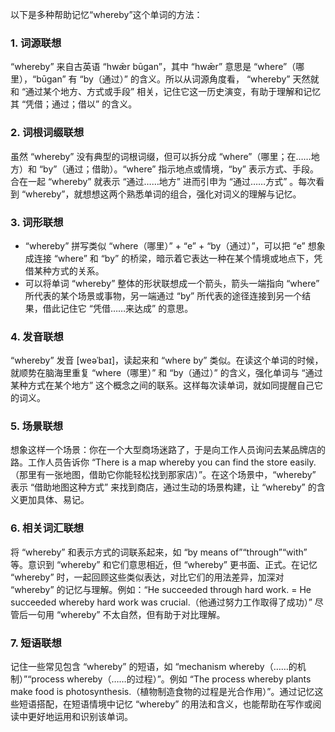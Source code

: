 以下是多种帮助记忆“whereby”这个单词的方法：

### 1. 词源联想
“whereby” 来自古英语 “hwǣr būgan”，其中 “hwǣr” 意思是 “where”（哪里），“būgan” 有 “by（通过）” 的含义。所以从词源角度看， “whereby” 天然就和 “通过某个地方、方式或手段” 相关，记住它这一历史演变，有助于理解和记忆其 “凭借；通过；借以” 的含义。

### 2. 词根词缀联想 
虽然 “whereby” 没有典型的词根词缀，但可以拆分成 “where”（哪里；在……地方）和 “by”（通过；借助）。“where” 指示地点或情境，“by” 表示方式、手段。合在一起 “whereby” 就表示 “通过……地方” 进而引申为 “通过……方式”  。每次看到 “whereby”，就想想这两个熟悉单词的组合，强化对词义的理解与记忆。

### 3. 词形联想
 - “whereby” 拼写类似 “where（哪里）” + “e” + “by（通过）”，可以把 “e” 想象成连接 “where” 和 “by” 的桥梁，暗示着它表达一种在某个情境或地点下，凭借某种方式的关系。
 - 可以将单词 “whereby” 整体的形状联想成一个箭头，箭头一端指向 “where” 所代表的某个场景或事物，另一端通过 “by” 所代表的途径连接到另一个结果，借此记住它 “凭借……来达成” 的意思。

### 4. 发音联想
“whereby” 发音 [weəˈbaɪ]，读起来和 “where by” 类似。在读这个单词的时候，就顺势在脑海里重复 “where（哪里）” 和 “by（通过）” 的含义，强化单词与 “通过某种方式在某个地方” 这个概念之间的联系。这样每次读单词，就如同提醒自己它的词义。

### 5. 场景联想
想象这样一个场景：你在一个大型商场迷路了，于是向工作人员询问去某品牌店的路。工作人员告诉你 “There is a map whereby you can find the store easily.（那里有一张地图，借助它你能轻松找到那家店）”。在这个场景中，“whereby” 表示 “借助地图这种方式” 来找到商店，通过生动的场景构建，让 “whereby” 的含义更加具体、易记。

### 6. 相关词汇联想
将 “whereby” 和表示方式的词联系起来，如 “by means of”“through”“with” 等。意识到 “whereby” 和它们意思相近，但 “whereby” 更书面、正式。在记忆 “whereby” 时，一起回顾这些类似表达，对比它们的用法差异，加深对 “whereby” 的记忆与理解。例如：“He succeeded through hard work. = He succeeded whereby hard work was crucial.（他通过努力工作取得了成功）” 尽管后一句用 “whereby” 不太自然，但有助于对比理解。

### 7. 短语联想
记住一些常见包含 “whereby” 的短语，如 “mechanism whereby（……的机制）”“process whereby（……的过程）”。例如 “The process whereby plants make food is photosynthesis.（植物制造食物的过程是光合作用）”。通过记忆这些短语搭配，在短语情境中记忆 “whereby” 的用法和含义，也能帮助在写作或阅读中更好地运用和识别该单词。 